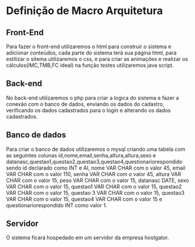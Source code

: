 # Definição de Macro Arquitetura

## Front-End
Para fazer o front-end utilizaremos o html para construir o sistema e adicionar conteúdos, cada parte do sistema terá sua página html, para estilizar o sitema utilizaremos o css, e para criar as animações e realizar os cálculos(IMC,TMB,FC ideal) na função testes utilizaremos java script.   

## Back-end
No back-end utilizaremos o php para criar a logica do sistema e fazer a conexão com o banco de dados, enviando os dados do cadastro, verificando os dados cadastrados para o login e alterando os dados cadastrados.

## Banco de dados
Para criar o banco de dados utilizaremos o mysql criando uma tabela com as seguintes colunas id,nome,email,senha,altura,altura,sexo e datanasc,questao1,questao2,questao3,questao4,questionariorespondido sendo id declarado como INT e AI, nome VAR CHAR com o valor 45, email VAR CHAR com o valor 110, senha VAR CHAR com o valor 45, altura VAR CHAR com o valor 15, peso VAR CHAR com o valor 15, datanasc DATE, sexo VAR CHAR com o valor 15, questao1 VAR CHAR com o valor 15, questao2 VAR CHAR com o valor 15, questao 3 VAR CHAR com o valor 15, questao3 VAR CHAR com o valor 15, questao4 VAR CHAR com o valor 15 e questionariorespondido INT como valor 1.

## Servidor
O sistema ficará hospedado em um servidor da empresa hostgator.
